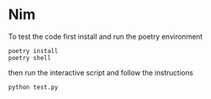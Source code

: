 Nim
===

To test the code first install and run the poetry environment

``` 
poetry install
poetry shell
```

then run the interactive script and follow the instructions

```
python test.py
```
